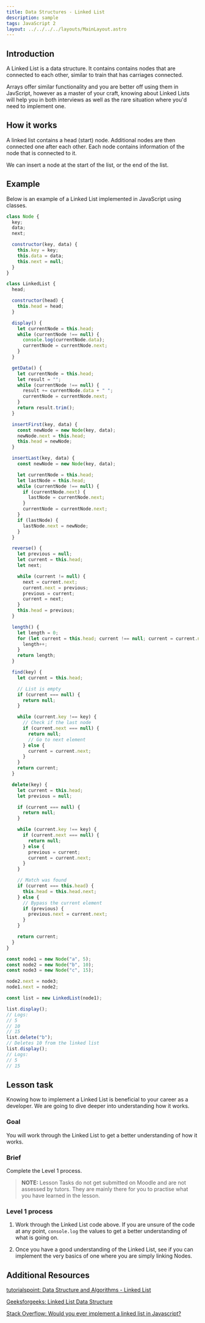 ```yaml
---
title: Data Structures - Linked List
description: sample
tags: JavaScript 2
layout: ../../../../layouts/MainLayout.astro
---
```


## Introduction

A Linked List is a data structure. It contains contains nodes that are connected to each other, similar to train that has carriages connected.

Arrays offer similar functionality and you are better off using them in JavScript, however as a master of your craft, knowing about Linked Lists will help you in both interviews as well as the rare situation where you'd need to implement one.

## How it works

A linked list contains a head (start) node. Additional nodes are then connected one after each other. Each node contains information of the node that is connected to it.

We can insert a node at the start of the list, or the end of the list.

## Example

Below is an example of a Linked List implemented in JavaScript using classes.

```js
class Node {
  key;
  data;
  next;

  constructor(key, data) {
    this.key = key;
    this.data = data;
    this.next = null;
  }
}

class LinkedList {
  head;

  constructor(head) {
    this.head = head;
  }

  display() {
    let currentNode = this.head;
    while (currentNode !== null) {
      console.log(currentNode.data);
      currentNode = currentNode.next;
    }
  }

  getData() {
    let currentNode = this.head;
    let result = "";
    while (currentNode !== null) {
      result += currentNode.data + " ";
      currentNode = currentNode.next;
    }
    return result.trim();
  }

  insertFirst(key, data) {
    const newNode = new Node(key, data);
    newNode.next = this.head;
    this.head = newNode;
  }

  insertLast(key, data) {
    const newNode = new Node(key, data);

    let currentNode = this.head;
    let lastNode = this.head;
    while (currentNode !== null) {
      if (currentNode.next) {
        lastNode = currentNode.next;
      }
      currentNode = currentNode.next;
    }
    if (lastNode) {
      lastNode.next = newNode;
    }
  }

  reverse() {
    let previous = null;
    let current = this.head;
    let next;

    while (current != null) {
      next = current.next;
      current.next = previous;
      previous = current;
      current = next;
    }
    this.head = previous;
  }

  length() {
    let length = 0;
    for (let current = this.head; current !== null; current = current.next) {
      length++;
    }
    return length;
  }

  find(key) {
    let current = this.head;

    // List is empty
    if (current === null) {
      return null;
    }

    while (current.key !== key) {
      // Check if the last node
      if (current.next === null) {
        return null;
        // Go to next element
      } else {
        current = current.next;
      }
    }
    return current;
  }

  delete(key) {
    let current = this.head;
    let previous = null;

    if (current === null) {
      return null;
    }

    while (current.key !== key) {
      if (current.next === null) {
        return null;
      } else {
        previous = current;
        current = current.next;
      }
    }

    // Match was found
    if (current === this.head) {
      this.head = this.head.next;
    } else {
      // Bypass the current element
      if (previous) {
        previous.next = current.next;
      }
    }

    return current;
  }
}

const node1 = new Node("a", 5);
const node2 = new Node("b", 10);
const node3 = new Node("c", 15);

node2.next = node3;
node1.next = node2;

const list = new LinkedList(node1);

list.display();
// Logs:
// 5
// 10
// 15
list.delete("b");
// Deletes 10 from the linked list
list.display();
// Logs:
// 5
// 15
```

## Lesson task

Knowing how to implement a Linked List is beneficial to your career as a developer. We are going to dive deeper into understanding how it works.

### Goal

You will work through the Linked List to get a better understanding of how it works.

### Brief

Complete the Level 1 process.

> <b>NOTE:</b> Lesson Tasks do not get submitted on Moodle and are not assessed by tutors. They are mainly there for you to practise what you have learned in the lesson.

### Level 1 process

1. Work through the Linked List code above. If you are unsure of the code at any point, `console.log` the values to get a better understanding of what is going on.

2. Once you have a good understanding of the Linked List, see if you can implement the very basics of one where you are simply linking Nodes.

## Additional Resources

[tutorialspoint: Data Structure and Algorithms - Linked List](https://www.tutorialspoint.com/data_structures_algorithms/linked_list_algorithms.htm)

[Geeksforgeeks: Linked List Data Structure](https://www.geeksforgeeks.org/data-structures/linked-list/)

[Stack Overflow: Would you ever implement a linked list in Javascript?](https://stackoverflow.com/questions/30949981/would-you-ever-implement-a-linked-list-in-javascript#:~:text=There%20are%20reasons%20to%20use,keep%20track%20of%20their%20indexes.)
